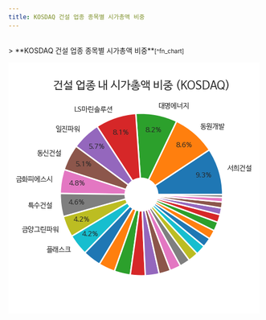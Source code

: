 ```yaml
---
title: KOSDAQ 건설 업종 종목별 시가총액 비중
---
```

<br>
> **KOSDAQ 건설 업종 종목별 시가총액 비중<a id="pie"></a>**<small>[^fn_chart]</small>

![294090](images/kosdaq_업종_건설_종목.png)